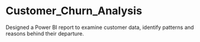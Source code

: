 # Customer_Churn_Analysis
Designed a Power BI report to examine customer data, identify patterns and reasons behind their departure.
